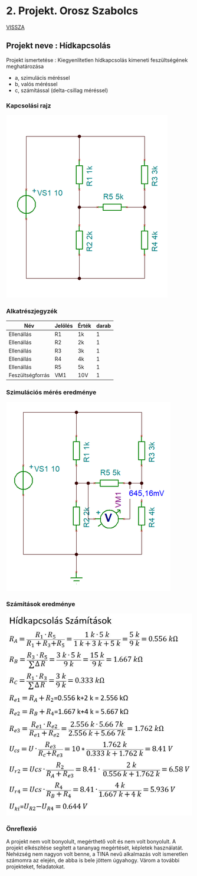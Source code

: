 # 2. Projekt. Orosz Szabolcs
[VISSZA](https://oroszszr.github.io/portfolio/)

## Projekt neve : Hídkapcsolás
Projekt ismertetése : Kiegyenlítetlen hídkapcsolás kimeneti feszültségének meghatározása

- a, szimulácis méréssel 
- b, valós méréssel
- c, számítással (delta-csillag méréssel)

### Kapcsolási rajz
![kapcsolasirajz](OroszSzabolcs_PR-1.1.PNG "kapcsolási rajz")

### Alkatrészjegyzék

|Név|Jelölés|Érték|darab|
|----|----|----|------|
|Ellenállás|R1|1k|1|
|Ellenállás|R2|2k|1|
|Ellenállás|R3|3k|1|
|Ellenállás|R4|4k|1|
|Ellenállás|R5|5k|1|
|Feszültségforrás|VM1|10V|1|

### Szimulációs mérés eredménye
![szimulaciosmereseredmenye](OroszSzabolcs_PR-1.2.PNG "Szimulációs mérés eredménye")

### Számítások eredménye
![Szamitasok](szamitasok.JPG "Számítások")

### Önreflexió
A projekt nem volt bonyolult, megérthető volt és nem volt bonyolult. A projekt elkészítése segített a tananyag megértését, képletek használatát. Nehézség nem nagyon volt benne, a TINA nevű alkalmazás volt ismeretlen számomra az elején, de abba is bele jöttem úgyahogy.
Várom a további projekteket, feladatokat.